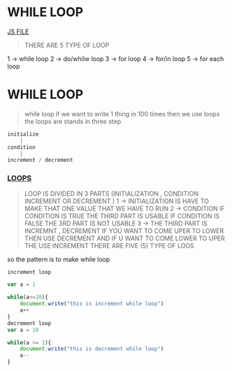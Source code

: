# WHILE LOOP
[JS FILE](../JS/26-while-loop.js)

>THERE ARE 5 TYPE OF LOOP 

1 -> while loop
2 -> do/whilw loop
3 -> for loop
4 -> for/in loop
5 -> for each loop

#  WHILE LOOP 
> while loop if we want to write 1 thing in 100 times 
then we use loops 
the loops are stands in three step 
```javascript
initialize
    |  
condition 
    |
increment / decrement
```
### <u>LOOPS </U>
>LOOP IS DIVIDED IN 3 PARTS 
(INITIALIZATION , CONDITION INCREMENT OR DECREMENT )
1 -> INITIALIZATION IS HAVE TO MAKE THAT ONE VALUE THAT WE HAVE TO RUN 
2 -> CONDITION IF CONDITION IS TRUE THE THIRD PART IS USABLE IF CONDITION IS FALSE THE 3RD PART IS NOT USABLE 
3 -> THE THIRD PART IS INCREMNT , DECREMENT IF YOU WANT TO COME UPER TO LOWER THEN USE DECREMENT AND IF U WANT TO COME LOWER TO UPER THE USE INCREMENT 
THERE ARE FIVE (5) TYPE OF LOOS 

so the pattern is to make while loop 
```javascript
increment loop

var a = 1

while(a<=10){
    document.write("this is increment while loop")
    a++
}
decrement loop
var a = 10

while(a >= 1){
    document.write("this is decrement while loop")
    a--
}